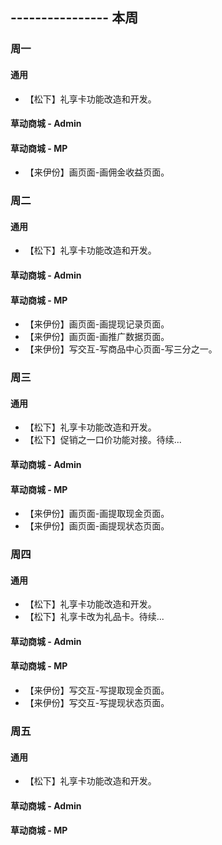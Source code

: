 ## ---------------- 本周

### 周一
#### 通用
* 【松下】礼享卡功能改造和开发。
#### 草动商城 - Admin
#### 草动商城 - MP
* 【来伊份】画页面-画佣金收益页面。

### 周二
#### 通用
* 【松下】礼享卡功能改造和开发。
#### 草动商城 - Admin
#### 草动商城 - MP
* 【来伊份】画页面-画提现记录页面。
* 【来伊份】画页面-画推广数据页面。
* 【来伊份】写交互-写商品中心页面-写三分之一。

### 周三
#### 通用
* 【松下】礼享卡功能改造和开发。
* 【松下】促销之一口价功能对接。待续...
#### 草动商城 - Admin
#### 草动商城 - MP
* 【来伊份】画页面-画提取现金页面。
* 【来伊份】画页面-画提现状态页面。

### 周四
#### 通用
* 【松下】礼享卡功能改造和开发。
* 【松下】礼享卡改为礼品卡。待续...
#### 草动商城 - Admin
#### 草动商城 - MP
* 【来伊份】写交互-写提取现金页面。
* 【来伊份】写交互-写提现状态页面。

### 周五
#### 通用
* 【松下】礼享卡功能改造和开发。
#### 草动商城 - Admin
#### 草动商城 - MP
